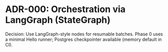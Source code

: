 # ADR-000: Orchestration via LangGraph (StateGraph)
Decision: Use LangGraph-style nodes for resumable batches. Phase 0 uses a minimal Hello runner; Postgres checkpointer available (memory default in CI).
